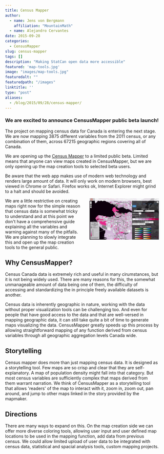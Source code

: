 ```yaml
---
title: Census Mapper
author: 
  - name: Jens von Bergmann
    affiliation: "MountainMath"
  - name: Alejandro Cervantes
date: 2015-09-28
categories:
  - CensusMapper
slug: census-mapper
tags: []
description: "Making StatCan open data more accessible"
featured: 'map-tools.jpg'
image: "images/map-tools.jpg"
featuredalt: ""
featuredpath: "/images"
linktitle: ''
type: "post"
aliases:
  - /blog/2015/09/28/census-mapper/
---
```

### We are excited to announce CensusMapper public beta launch!

The project on mapping census data for Canada is entering the next stage. We are now mapping 3875 different
variables from the 2011 census, or any combination of them, across 67215 geographic regions covering all of Canada.

We are opening up the [Census Mapper](http://censusmapper.ca) to a limited public beta. Limited means that anyone
can view maps created in CensusMapper, but we are only opening up the map creation tools to selected beta users.

Be aware that the web app makes use of modern web technology and renders large amount of data. It will only work on
modern browsers, best viewed in Chrome or Safari. Firefox works ok, Internet Explorer might grind to a halt and should be avoided.

<img src="images/map-tools.jpg" alt="CensusMapper" style="width:45%;margin:0 0 4px 5%;float:right;" />

We are a little restrictive on creating maps right now for the simple reason that census data is somewhat tricky to
understand and at this point we don't have a comprehensive guide explaining all the variables and warning against many
of the pitfalls. We are planning to slowly integrate this and open up the map creation tools to the general public.

## Why CensusMapper?
<!-- more -->
Census Canada data is extremely rich and useful in many cirumstances, but it is not being widely used. There are many
reasons for this, the somewhat unmanageable amount of data being one of them, the difficulty of accessing and standardizing 
the in principle freely available datasets is another.
 
Census data is inherently geographic in nature, working with the data without proper visualization tools can be challenging
too. And even for people that have good access to the data and that are well-versed in mapping geographic data, it can
still take quite a bit of time to generate maps visualizing the data. CensusMapper greatly speeds up this process by
allowing straightforward mapping of any function derived from census variables through all geographic aggregation levels
Canada wide.

## Storytelling
Census mapper does more than just mapping census data. It is designed as a storytelling tool. Few maps are so crisp and
clear that they are self-explanatory. A map of population density might fall into that category. But most census variables
are sufficiently complex that maps derived from them warrant narration. We think of CensusMapper as a storytelling tool
that allows 'readers' of the map to interact with it, zoom in, zoom out, pan around, and jump to other maps linked in the
story provided by the mapmaker.

## Directions
There are many ways to expand on this. On the map creation side we can offer more diverse coloring tools, allowing user
input and user defined map locations to be used in the mapping function, add data from previous census. We could allow
limited upload of user data to be integrated with census data, statistical and spacial analysis tools, custom mapping projects.

